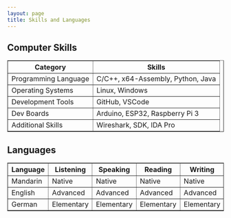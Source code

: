 ```yaml
---
layout: page
title: Skills and Languages
---
```


## Computer Skills
<table border=1>
  <tr>
    <th>Category</th>
    <th>Skills</th>
  </tr>
  <tr>
    <td>Programming Language</td>
    <td>C/C++, x64-Assembly, Python, Java</td>
  </tr>
  <tr>
    <td>Operating Systems</td>
    <td>Linux, Windows</td>
  </tr>
  <tr>
    <td>Development Tools</td>
    <td>GitHub, VSCode</td>
  </tr>
  <tr>
    <td>Dev Boards</td>
    <td>Arduino, ESP32, Raspberry Pi 3</td>
  </tr>
  <tr>
    <td>Additional Skills</td>
    <td>Wireshark, SDK, IDA Pro</td>
  </tr>
</table>

## Languages

<table border="1">
  <tr>
    <th>Language</th>
    <th>Listening</th>
    <th>Speaking</th>
    <th>Reading</th>
    <th>Writing</th>
  </tr>
  <tr>
    <td>Mandarin </td>
    <td>Native</td>
    <td>Native</td>
    <td>Native</td>
    <td>Native</td>
  </tr>
  <tr>
    <td>English</td>
    <td>Advanced</td>
    <td>Advanced</td>
    <td>Advanced</td>
    <td>Advanced</td>
  </tr>
  <tr>
    <td>German</td>
    <td>Elementary</td>
    <td>Elementary</td>
    <td>Elementary</td>
    <td>Elementary</td>
  </tr>
</table>

